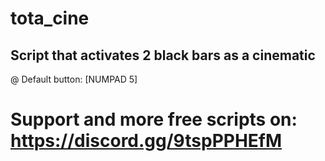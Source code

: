 # tota_cine

## Script that activates 2 black bars as a cinematic

@ Default button: [NUMPAD 5]

# Support and more free scripts on: https://discord.gg/9tspPPHEfM
